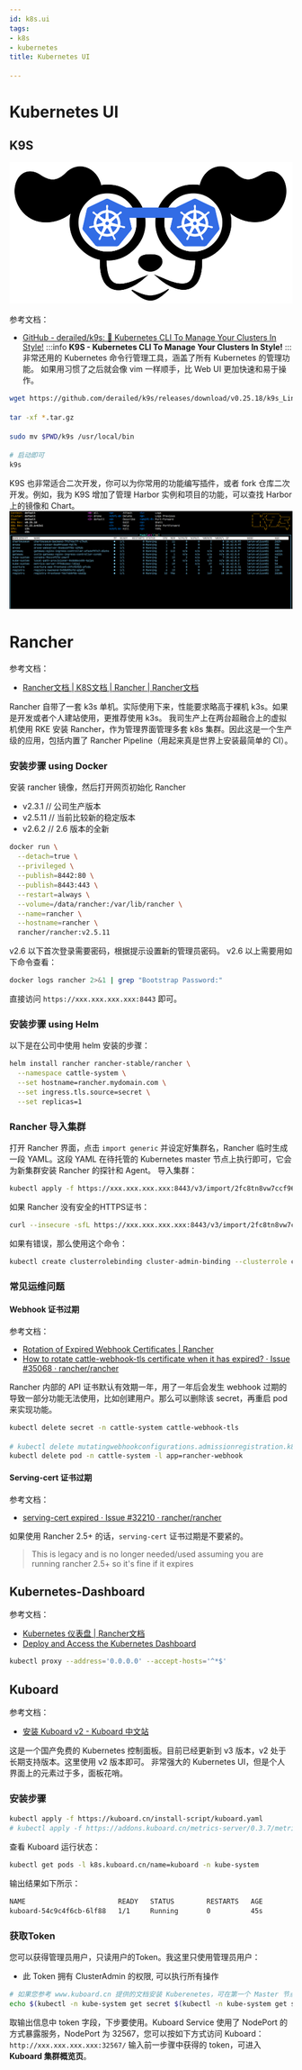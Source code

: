 ```yaml
---
id: k8s.ui
tags:
- k8s
- kubernetes
title: Kubernetes UI

---
```



# Kubernetes UI


## K9S
![image.png](./../assets/1645719729527-7890d912-e808-4a1e-bb10-96b257d4df63.png)

参考文档：

- [GitHub - derailed/k9s: 🐶 Kubernetes CLI To Manage Your Clusters In Style!](https://github.com/derailed/k9s)
:::info
**K9S - Kubernetes CLI To Manage Your Clusters In Style!**
:::
非常还用的 Kubernetes 命令行管理工具，涵盖了所有 Kubernetes 的管理功能。
如果用习惯了之后就会像 vim 一样顺手，比 Web UI 更加快速和易于操作。
```bash
wget https://github.com/derailed/k9s/releases/download/v0.25.18/k9s_Linux_x86_64.tar.gz

tar -xf *.tar.gz

sudo mv $PWD/k9s /usr/local/bin

# 启动即可
k9s
```
K9S 也非常适合二次开发，你可以为你常用的功能编写插件，或者 fork 仓库二次开发。例如，我为 K9S 增加了管理 Harbor 实例和项目的功能，可以查找 Harbor 上的镜像和 Chart。
![image.png](./../assets/1645719540088-85e908a6-9371-44c1-bf68-53dfab5c817e.png)



# Rancher
参考文档：

- [Rancher文档 | K8S文档 | Rancher | Rancher文档](https://docs.rancher.cn/docs/rke/%E5%AE%89%E8%A3%85%E6%AD%A5%E9%AA%A4/_index)

Rancher 自带了一套 k3s 单机。实际使用下来，性能要求略高于裸机 k3s。如果是开发或者个人建站使用，更推荐使用 k3s。
我司生产上在两台超融合上的虚拟机使用 RKE 安装 Rancher，作为管理界面管理多套 k8s 集群。因此这是一个生产级的应用，包括内置了 Rancher Pipeline（用起来真是世界上安装最简单的 CI）。


### 安装步骤 using Docker
安装 rancher 镜像，然后打开网页初始化 Rancher

- v2.3.1  // 公司生产版本
- v2.5.11 // 当前比较新的稳定版本
- v2.6.2 // 2.6 版本的全新
```bash
docker run \
  --detach=true \
  --privileged \
  --publish=8442:80 \
  --publish=8443:443 \
  --restart=always \
  --volume=/data/rancher:/var/lib/rancher \
  --name=rancher \
  --hostname=rancher \
  rancher/rancher:v2.5.11
```
v2.6 以下首次登录需要密码，根据提示设置新的管理员密码。
v2.6 以上需要用如下命令查看：
```bash
docker logs rancher 2>&1 | grep "Bootstrap Password:"
```
直接访问 `https://xxx.xxx.xxx.xxx:8443` 即可。


### 安装步骤 using Helm
以下是在公司中使用 helm 安装的步骤：
```bash
helm install rancher rancher-stable/rancher \
  --namespace cattle-system \
  --set hostname=rancher.mydomain.com \
  --set ingress.tls.source=secret \
  --set replicas=1
```


### Rancher 导入集群
打开 Rancher 界面，点击 `import generic` 并设定好集群名，Rancher 临时生成一段 YAML。这段 YAML 在待托管的 Kubernetes master 节点上执行即可，它会为新集群安装 Rancher 的探针和 Agent。
导入集群：
```bash
kubectl apply -f https://xxx.xxx.xxx.xxx:8443/v3/import/2fc8tn8vw7ccf96mqx5tcjkjb6wbt7kpgvmlslrjqx9w4x5k5z85h9_c-m-fpgbd5zd.yaml
```
如果 Rancher 没有安全的HTTPS证书：
```bash
curl --insecure -sfL https://xxx.xxx.xxx.xxx:8443/v3/import/2fc8tn8vw7ccf96mqx5tcjkjb6wbt7kpgvmlslrjqx9w4x5k5z85h9_c-m-fpgbd5zd.yaml | kubectl apply -f -
```
如果有错误，那么使用这个命令：
```bash
kubectl create clusterrolebinding cluster-admin-binding --clusterrole cluster-admin --user <your username from your kubeconfig>
```


### 常见运维问题


#### Webhook 证书过期
参考文档：

- [Rotation of Expired Webhook Certificates | Rancher](https://rancher.com/docs/rancher/v2.6/en/troubleshooting/expired-webhook-certificates/)
- [How to rotate cattle-webhook-tls certificate when it has expired? · Issue #35068 · rancher/rancher](https://github.com/rancher/rancher/issues/35068)

Rancher 内部的 API 证书默认有效期一年，用了一年后会发生 webhook 过期的导致一部分功能无法使用，比如创建用户。那么可以删除该 secret，再重启 pod 来实现功能。
```bash
kubectl delete secret -n cattle-system cattle-webhook-tls

# kubectl delete mutatingwebhookconfigurations.admissionregistration.k8s.io --ignore-not-found=true rancher.cattle.io
kubectl delete pod -n cattle-system -l app=rancher-webhook
```


#### Serving-cert 证书过期
参考文档：

- [serving-cert expired · Issue #32210 · rancher/rancher](https://github.com/rancher/rancher/issues/32210)

如果使用 Rancher 2.5+ 的话，`serving-cert` 证书过期是不要紧的。
> This is legacy and is no longer needed/used assuming you are running rancher 2.5+ so it's fine if it expires



## Kubernetes-Dashboard
参考文档：

- [Kubernetes 仪表盘 | Rancher文档](https://docs.rancher.cn/docs/k3s/installation/kube-dashboard/_index)
- [Deploy and Access the Kubernetes Dashboard](https://kubernetes.io/docs/tasks/access-application-cluster/web-ui-dashboard/)
```bash
kubectl proxy --address='0.0.0.0' --accept-hosts='^*$'
```


## Kuboard
参考文档：

- [安装 Kuboard v2 - Kuboard 中文站](https://kuboard.cn/install/install-dashboard.html)

这是一个国产免费的 Kubernetes 控制面板。目前已经更新到 v3 版本，v2 处于长期支持版本。这里使用 v2 版本即可。
非常强大的 Kubernetes UI，但是个人界面上的元素过于多，面板花哨。


### 安装步骤
```bash
kubectl apply -f https://kuboard.cn/install-script/kuboard.yaml
# kubectl apply -f https://addons.kuboard.cn/metrics-server/0.3.7/metrics-server.yaml
```
查看 Kuboard 运行状态：
```bash
kubectl get pods -l k8s.kuboard.cn/name=kuboard -n kube-system
```
输出结果如下所示：
```bash
NAME                       READY   STATUS        RESTARTS   AGE
kuboard-54c9c4f6cb-6lf88   1/1     Running       0          45s
```


### 获取Token
您可以获得管理员用户，只读用户的Token。我这里只使用管理员用户：

- 此 Token 拥有 ClusterAdmin 的权限, 可以执行所有操作
```bash
# 如果您参考 www.kuboard.cn 提供的文档安装 Kuberenetes，可在第一个 Master 节点上执行此命令
echo $(kubectl -n kube-system get secret $(kubectl -n kube-system get secret | grep ^kuboard-user | awk '{print $1}') -o go-template='{{.data.token}}' | base64 -d)
```
取输出信息中 token 字段，下步要使用。Kuboard Service 使用了 NodePort 的方式暴露服务，NodePort 为 32567，您可以按如下方式访问 Kuboard：`http://xxx.xxx.xxx.xxx:32567/`
输入前一步骤中获得的 token，可进入 **Kuboard 集群概览页**。
